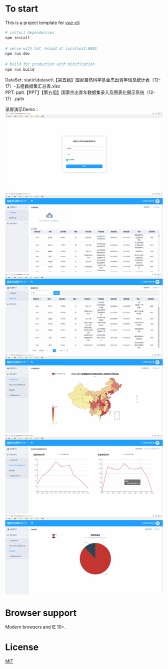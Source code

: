 # To start

This is a project template for [vue-cli](https://github.com/vuejs/vue-cli)

``` bash
# install dependencies
npm install

# serve with hot reload at localhost:8081
npm run dev

# build for production with minification
npm run build

```

DataSet: static\dataset\【第五组】国家自然科学基金杰出青年信息统计表（12-17）-五组数据集汇总表.xlsx  
PPT: ppt\【PPT】【第五组】国家杰出青年数据集录入及图表化展示系统（12-17）.pptx  

录屏演示Demo：  
![image](https://github.com/yard214/DataAnalysisChart/raw/master/static/img/001.gif)  
![image](https://github.com/yard214/DataAnalysisChart/raw/master/static/img/002.gif)  
![image](https://github.com/yard214/DataAnalysisChart/raw/master/static/img/003.gif)  
![image](https://github.com/yard214/DataAnalysisChart/raw/master/static/img/004.gif)  
![image](https://github.com/yard214/DataAnalysisChart/raw/master/static/img/005.gif)  
![image](https://github.com/yard214/DataAnalysisChart/raw/master/static/img/006.gif)  

# Browser support

Modern browsers and IE 10+.

# License
[MIT](http://opensource.org/licenses/MIT)
